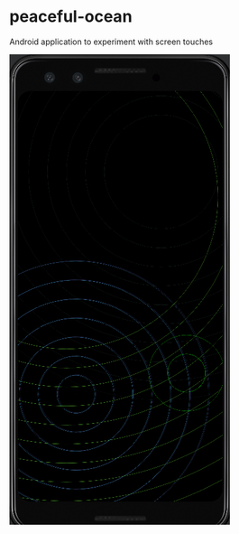 # peaceful-ocean
Android application to experiment with screen touches



![](https://github.com/Kahosk/peaceful-ocean/blob/main/ExampleScreenShoots/Example1.png)
